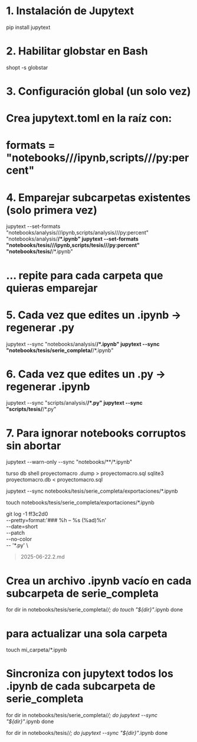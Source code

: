 # 1. Instalación de Jupytext
pip install jupytext

# 2. Habilitar globstar en Bash
shopt -s globstar

# 3. Configuración global (un solo vez)
#    Crea jupytext.toml en la raíz con:
#    formats = "notebooks///ipynb,scripts///py:percent"

# 4. Emparejar subcarpetas existentes (solo primera vez)
jupytext --set-formats "notebooks/analysis///ipynb,scripts/analysis///py:percent" "notebooks/analysis/**/*.ipynb"
jupytext --set-formats "notebooks/tesis///ipynb,scripts/tesis///py:percent"         "notebooks/tesis/**/*.ipynb"
# … repite para cada carpeta que quieras emparejar

# 5. Cada vez que edites un .ipynb → regenerar .py
jupytext --sync "notebooks/analysis/**/*.ipynb"
jupytext --sync "notebooks/tesis/serie_completa/**/*.ipynb"

# 6. Cada vez que edites un .py → regenerar .ipynb
jupytext --sync "scripts/analysis/**/*.py"
jupytext --sync "scripts/tesis/**/*.py"

# 7. Para ignorar notebooks corruptos sin abortar
jupytext --warn-only --sync "notebooks/**/*.ipynb"


turso db shell proyectomacro .dump > proyectomacro.sql
sqlite3 proyectomacro.db < proyectomacro.sql


jupytext --sync notebooks/tesis/serie_completa/exportaciones/*.ipynb

touch notebooks/tesis/serie_completa/exportaciones/*.ipynb

git log -1 ff3c2d0 \
  --pretty=format:'### %h – %s (%ad)%n' \
  --date=short \
  --patch \
  --no-color \
  -- '*.py' \
  > 2025-06-22.2.md


# Crea un archivo .ipynb vacío en cada subcarpeta de serie_completa
for dir in notebooks/tesis/serie_completa/*/; do
  touch "${dir}"*.ipynb
done
# para actualizar una sola carpeta
touch mi_carpeta/*.ipynb

# Sincroniza con jupytext todos los .ipynb de cada subcarpeta de serie_completa
for dir in notebooks/tesis/serie_completa/*/; do
  jupytext --sync "${dir}"*.ipynb
done

for dir in notebooks/tesis/*/; do
  jupytext --sync "${dir}"*.ipynb
done